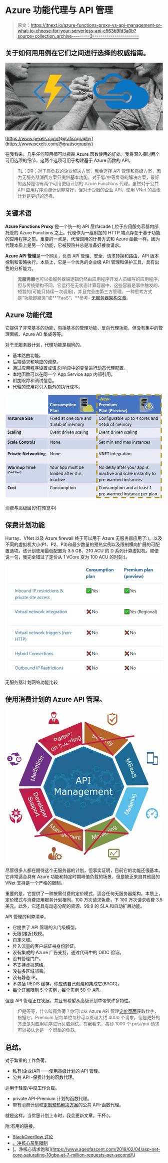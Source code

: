 # Azure 功能代理与 API 管理

> 原文：<https://itnext.io/azure-functions-proxy-vs-api-management-or-what-to-choose-for-your-serverless-api-c563b9fd3a0b?source=collection_archive---------3----------------------->

## 关于如何用用例在它们之间进行选择的权威指南。

![](img/005e3507853c183f8e8eb0be4909e475.png)

[https://www.pexels.com/@gratisography](https://www.pexels.com/@gratisography)

在我看来，几乎任何项目都可以撕裂 Azure 函数使用的好处。我将深入探讨两个可用选项的细节，这两个选项可用于构建基于 Azure 函数的 API。

> TL；DR；对于高负载的企业解决方案，我会选择 API 管理和高级方案，因为无服务器消费方案只提供基本功能。对于低/中等负载的解决方案，最好的选择是带有两个可用使用计划的 Azure Functions 代理。虽然对于公共 API 应用程序消费计划非常好，但对于受限的企业 API，使用 VNet 的高级计划是更好的选择。

## 关键术语

**Azure Functions Proxy** 是一个统一的 API 层(facade ),位于应用服务容器内部托管的 Azure Functions 之上。代理作为一组附加的 HTTP 端点存在于基于功能的应用程序之前。重要的一点是，代理调用的计费方式和 Azure 函数一样。因为代理本质上是另一个功能，它被预热并总是准备好接收请求。

**Azure API 管理**是一个网关，负责 API 管理、安全、请求转换和路由、API 版本控制和策略执行。本质上，它是一个优秀的企业级 API 管理和保护工具，具有出色的分析能力。

> **无服务器**也可以指服务器端逻辑仍然由应用程序开发人员编写的应用程序，但与传统架构不同，它运行在无状态计算容器中，这些容器是事件触发的、短暂的(可能只持续一次调用)，并且完全由第三方管理。一种思考方式是“功能即服务”或**“FaaS”，**参考- [无服务器架构文章](https://martinfowler.com/articles/serverless.html)。

## Azure 功能代理

它提供了非常基本的功能，包括基本的管理功能、反向代理功能，但没有集中的管理面板、Azure AD 集成等等。

对于无服务器计划，代理功能是相同的。

*   基本路由功能。
*   后端请求和响应的调整。
*   通过应用程序设置或请求/响应中的变量进行动态代理配置。
*   本地函数可以在同一个 App Service app 内部引用。
*   附加跟踪和调试信息。
*   代理的使用将引入额外的执行成本。

![](img/94fef8552b59e5930ad37d6b1528e183.png)

消费与高级层(仍在预览中)

## 保费计划功能

Hurray、VNet 以及 Azure firewall 终于可以用于 Azure 无服务器应用了:)。以及不同的虚拟机大小(P1、P2、P3)和最少数量的预热实例以及限制横向扩展的可配置选项。该计划使用最低配置为 3.5 GB、210 ACU 的 D 系列计算虚拟机。顺便说一句，我完全错过了定价从 1 VCore 变为 100 ACU 的时刻:)。

![](img/4cbb025148d00db168b441ca35f66cc8.png)

无服务器计划网络功能比较

## 使用消费计划的 Azure API 管理。

![](img/ae506944206609a23d2fc5e9af716a83.png)

尽管很多人都在期待这个无服务器的计划，但事实证明，目前它的功能还很基本。它非常适合具有 Azure 功能和特定时期峰值负载的场景，但是缺乏来自其他层的 VNet 支持是一个严格的限制。

重要的是，它提供了一种按需付费的定价模式，适合任何无服务器架构。本质上，定价模式与消费应用服务计划相同，100 万次请求免费，下 100 万次请求收费 3.5 美元。此外，它还具有动态分配的资源、99.9 的 SLA 和自动扩展功能。

API 管理的利弊清单。

*   它提供了 API 管理的入门级模型。
*   无限(接近)规模。
*   自定义域。
*   传入流量的客户端证书身份验证。
*   没有集成的 Azure 广告支持，通过代码中的 OIDC 验证。
*   没有管理门户。
*   不支持虚拟网络。
*   没有多区域部署。
*   没有静态 IP。
*   不包括 REDIS 缓存，你应该自己创建和集成它(BYOC)。
*   每个订阅限制 5 个实例，每个实例 50 个 API。

但是 API 管理正在发展，并且有希望从高级计划中带来许多特性。

> 但是等等，什么叫高负荷？你可以从 Azure API 管理[定价页面](https://azure.microsoft.com/en-us/pricing/details/api-management/)获取数字，根据它，Premium 层每单位每秒可以处理大约 4000 个请求。但是更好的方法是对应用程序进行负载测试，在我看来，每秒 1000 个 post/put 请求可以被认为是一个很重的负载。

## 总结。

对于繁重的工作负荷。

*   私有(企业)API——使用高级计划的 API 管理。
*   公共 API -保费计划的函数代理。

适用于轻度/中度工作负载。

*   private API-Premium 计划的函数代理。
*   带有消费计划和[定制预热解决方案](https://medium.com/@staslebedenko/how-to-tackle-the-cold-start-problem-of-azure-function-serverless-app-e90030cdb0c7?source=friends_link&sk=da5d79f26e03c12c322669619a937207)的公共 API-函数代理。

就是这样。当优惠计划上市时，我会更新文章。干杯:)。

附:有用的链接。

*   [StackOverflow 讨论](https://stackoverflow.com/questions/1319965/how-many-requests-per-minute-are-considered-heavy-load-approximation)
*   [。净核心茶隼限制](https://docs.microsoft.com/en-us/dotnet/api/microsoft.aspnetcore.server.kestrel.core.kestrelserverlimits)
*   [。净核心请求饱和](https://www.ageofascent.com/2019/02/04/asp-net-core-saturating-10gbe-at-7-million-requests-per-second/\)